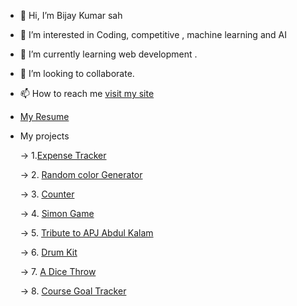 - 👋 Hi, I’m Bijay Kumar sah
- 👀 I’m interested in Coding, competitive , machine learning and AI 
- 🌱 I’m currently learning web development .
- 💞️ I’m looking to collaborate.
- 📫 How to reach me [visit my site](https://vijayitsover9000.github.io/Vijayitsover9000/)
- [My Resume](https://drive.google.com/file/d/1FsYAfuqdz5cKn5hycmNwUSFQWLJVYsDV/view?usp=drivesdk) 
- My projects

  -> 1.[Expense Tracker](https://vijayitsover9000.github.io/expense-tracker/)
  
  -> 2. [Random color Generator](https://vijayitsover9000.github.io/color-picker/)
  
  -> 3. [Counter](https://vijayitsover9000.github.io/counter/) 
  
  -> 4. [Simon Game](https://vijayitsover9000.github.io/Simon-game/)
  
  -> 5. [Tribute to APJ Abdul Kalam](https://vijayitsover9000.github.io/Tribute/)
  
  -> 6. [Drum Kit](https://vijayitsover9000.github.io/Drumkit/)
  
  -> 7. [A Dice Throw](https://vijayitsover9000.github.io/dice/index)
   
  -> 8. [Course Goal Tracker](https://vijayitsover9000.github.io/course-goal-manager/)

<!---
Vijayisover9000/Vijayisover9000 is a ✨ special ✨ repository because its `README.md` (this file) appears on your GitHub profile.
You can click the Preview link to take a look at your changes.
--->
